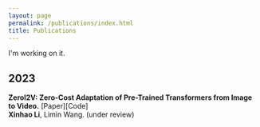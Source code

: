 ```yaml
---
layout: page
permalink: /publications/index.html
title: Publications
---
```


I'm working on it.

## 2023

**ZeroI2V: Zero-Cost Adaptation of Pre-Trained Transformers from Image to Video.** [Paper][Code] <br>
**Xinhao Li**, Limin Wang. (under review) 